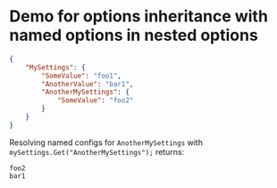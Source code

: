 # Demo for options inheritance with named options in nested options

```json
{
    "MySettings": {
        "SomeValue": "foo1",
        "AnotherValue": "bar1",
        "AnotherMySettings": {
            "SomeValue": "foo2"
        }
    }
}
```

Resolving named configs for `AnotherMySettings` with `mySettings.Get("AnotherMySettings");` returns:
```console
foo2
bar1
```
